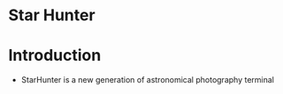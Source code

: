 Star Hunter
===========

# Introduction
- StarHunter is a new generation of astronomical photography terminal
